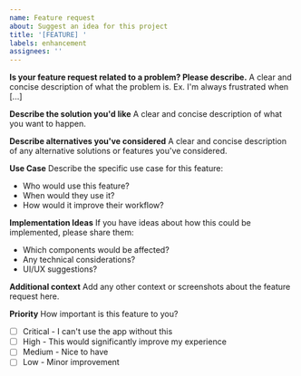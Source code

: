 ```yaml
---
name: Feature request
about: Suggest an idea for this project
title: '[FEATURE] '
labels: enhancement
assignees: ''
---
```


**Is your feature request related to a problem? Please describe.**
A clear and concise description of what the problem is. Ex. I'm always frustrated when [...]

**Describe the solution you'd like**
A clear and concise description of what you want to happen.

**Describe alternatives you've considered**
A clear and concise description of any alternative solutions or features you've considered.

**Use Case**
Describe the specific use case for this feature:
- Who would use this feature?
- When would they use it?
- How would it improve their workflow?

**Implementation Ideas**
If you have ideas about how this could be implemented, please share them:
- Which components would be affected?
- Any technical considerations?
- UI/UX suggestions?

**Additional context**
Add any other context or screenshots about the feature request here.

**Priority**
How important is this feature to you?
- [ ] Critical - I can't use the app without this
- [ ] High - This would significantly improve my experience
- [ ] Medium - Nice to have
- [ ] Low - Minor improvement
